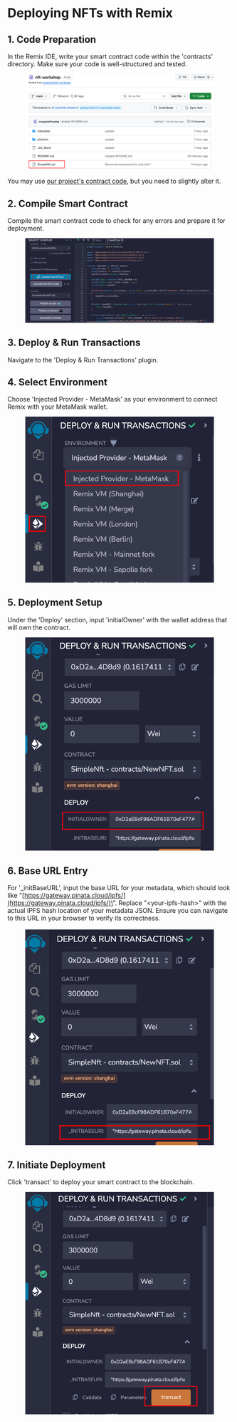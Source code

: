# Deploying NFTs with Remix

## **1. Code Preparation**

In the Remix IDE, write your smart contract code within the 'contracts' directory. Make sure your code is well-structured and tested.

<figure><img src="../.gitbook/assets/image (3).png" alt=""><figcaption></figcaption></figure>

You may use [our project's contract code](https://github.com/xueyuanhuang/nft-workshop), but you need to slightly alter it.

## **2. Compile Smart Contract**

Compile the smart contract code to check for any errors and prepare it for deployment.

<figure><img src="../.gitbook/assets/image (4).png" alt=""><figcaption></figcaption></figure>

## **3. Deploy & Run Transactions**

Navigate to the 'Deploy & Run Transactions' plugin.

## **4. Select Environment**

Choose 'Injected Provider - MetaMask' as your environment to connect Remix with your MetaMask wallet.

<figure><img src="../.gitbook/assets/image (5).png" alt=""><figcaption></figcaption></figure>

## **5. Deployment Setup**

Under the 'Deploy' section, input 'initialOwner' with the wallet address that will own the contract.

<figure><img src="../.gitbook/assets/image (6).png" alt=""><figcaption></figcaption></figure>

## **6. Base URL Entry**

For '\_initBaseURL', input the base URL for your metadata, which should look like "[https://gateway.pinata.cloud/ipfs/](https://gateway.pinata.cloud/ipfs/)\<your-ipfs-hash>". Replace "\<your-ipfs-hash>" with the actual IPFS hash location of your metadata JSON. Ensure you can navigate to this URL in your browser to verify its correctness.

<figure><img src="../.gitbook/assets/image (7).png" alt=""><figcaption></figcaption></figure>

## **7. Initiate Deployment**

Click 'transact' to deploy your smart contract to the blockchain.

<figure><img src="../.gitbook/assets/image (8).png" alt=""><figcaption></figcaption></figure>
